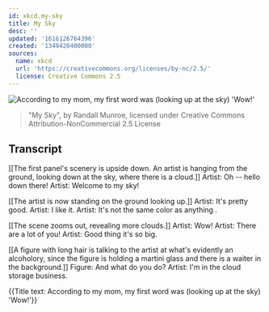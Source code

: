 ```yaml
---
id: xkcd.my-sky
title: My Sky
desc: ''
updated: '1616126764396'
created: '1349420400000'
sources:
  name: xkcd
  url: 'https://creativecommons.org/licenses/by-nc/2.5/'
  license: Creative Commons 2.5
---
```

![According to my mom, my first word was (looking up at the sky) 'Wow!'](https://imgs.xkcd.com/comics/my_sky.png)
> "My Sky", by Randall Munroe, licensed under Creative Commons Attribution-NonCommercial 2.5 License

## Transcript
[[The first panel's scenery is upside down.  An artist is hanging from the ground, looking down at the sky, where there is a cloud.]]
Artist: Oh -- hello down there!
Artist: Welcome to my sky!

[[The artist is now standing on the ground looking up.]]
Artist: It's pretty good.
Artist: I like it.
Artist: It's not the same color as 
anything
.

[[The scene zooms out, revealing more clouds.]]
Artist: Wow!
Artist: There are a 
lot
 of you!
Artist: Good thing it's so big.

[[A figure with long hair is talking to the artist at what's evidently an alcoholory, since the figure is holding a martini glass and there is a waiter in the background.]]
Figure: And what do 
you
 do?
Artist: I'm in the cloud storage business.

{{Title text: According to my mom, my first word was (looking up at the sky) 'Wow!'}}
